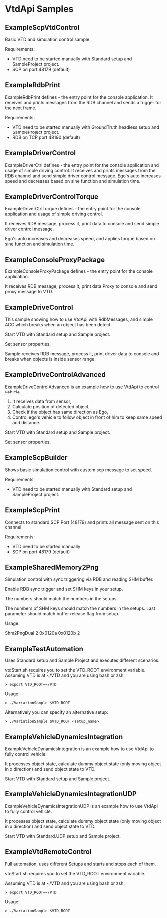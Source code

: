 # VtdApi Samples

## ExampleScpVtdControl

Basic VTD and simulation control sample.

Requirements:
- VTD need to be started manually with Standard setup and SampleProject project.
- SCP on port 48179 (default)

## ExampleRdbPrint

ExampleRdbPrint defines - the entry point for the console application. It receives and prints messages from the RDB channel and sends a trigger for the next frame.

Requirements:
- VTD need to be started manually with GroundTruth.headless setup and SampleProject project.
- RDB on TCP port 48190 (default)

## ExampleDriverControl

ExampleDriverCtrl defines - the entry point for the console application and usage of simple driving control. It receives and prints messages from the RDB channel and send simple driver control message. Ego's auto increases speed and decreases based on sine function and simulation time.

## ExampleDriverControlTorque

ExampleDriverCtrlTorque defines - the entry point for the console application and usage of simple driving control.

It receives RDB message, process it, print data to console and send simple driver control message. 

Ego's auto increases and decreases speed, and applies torque based on sine function and simulation time.

## ExampleConsoleProxyPackage

ExampleConsoleProxyPackage defines - the entry point for the console application.

It receives RDB message, process it, print data Proxy to console and send proxy message to VTD. 

## ExampleDriveControl

This sample showing how to use VtdApi with RdbMessages, and simple ACC which breaks when an object has been detect.

Start VTD with Standard setup and Sample project.

Set sensor properties. 

Sample receives RDB message, process it, print driver data to console and breaks when objects is inside sensor range. 

## ExampleDriveControlAdvanced

ExampleDriveControlAdvanced is an example how to use VtdApi to control vehicle.

1. It receives data from sensor,
2. Calculate position of detected object,
3. Check if the object has same direction as Ego,
4. Control ego's vehicle to follow object in front of him to keep same speed and distance.

Start VTD with Standard setup and Sample project.

Set sensor properties. 

## ExampleScpBuilder

Shows basic simulation control with custom scp message to set speed.

Requirements:
- VTD need to be started manually with Standard setup and SampleProject project.

## ExampleScpPrint

Connects to standard SCP Port (48179) and prints all message sent on this channel.

Requirements:
- VTD need to be started manually
- SCP on port 48179 (default)

## ExampleSharedMemory2Png 

Simulation control with sync triggering via RDB and reading SHM buffer.

Enable RDB sync trigger and set SHM keys in your setup.

The numbers should match the numbers in the setups. 

The numbers of SHM keys should match the numbers in the setups. Last parameter should match buffer release flag from setup.

Usage:

Shm2PngDual 2 0x0120a 0x0120b 2

## ExampleTestAutomation

Uses Standard setup and Sample Project and executes different scenarios.

vtdStart.sh requires you to set the VTD_ROOT environment variable.
Assuming VTD is at ~/VTD and you are using bash or zsh:
    
    > export VTD_ROOT=~/VTD

Usage:

    > ./VariationSample $VTD_ROOT
    
Alternatively you can specify an alternative setup:

    > ./VariationSample $VTD_ROOT <setup_name>


## ExampleVehicleDynamicsIntegration

ExampleVehicleDynamicsIntegration is an example how to use VtdApi to fully control vehicle.

It processes object state, calculate dummy object state (only moving object in x direction) and send object state to VTD.

Start VTD with Standard setup and Sample project.

## ExampleVehicleDynamicsIntegrationUDP

ExampleVehicleDynamicsIntegrationUDP is an example how to use VtdApi to fully control vehicle.

It processes object state, calculate dummy object state (only moving object in x direction) and send object state to VTD.

Start VTD with Standard.UDP setup and Sample project.

## ExampleVtdRemoteControl

Full automation, uses different Setups and starts and stops each of them.

vtdStart.sh requires you to set the VTD_ROOT environment variable.

Assuming VTD is at ~/VTD and you are using bash or zsh:

    > export VTD_ROOT=~/VTD

Usage:
    
    > ./VariationSample $VTD_ROOT
